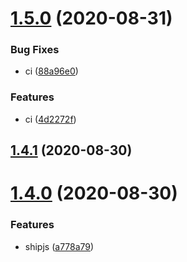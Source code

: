 # [1.5.0](https://github.com/locona/auto-king/compare/v1.4.1...v1.5.0) (2020-08-31)


### Bug Fixes

* ci ([88a96e0](https://github.com/locona/auto-king/commit/88a96e01fd942ce2f27857b2ae80aa336b41cb3d))


### Features

* ci ([4d2272f](https://github.com/locona/auto-king/commit/4d2272f71eec8cf8fe161ef57576569240e1a0df))



## [1.4.1](https://github.com/locona/auto-king/compare/v1.2.2...v1.4.1) (2020-08-30)



# [1.4.0](https://github.com/locona/auto-king/compare/v1.2.2...v1.4.0) (2020-08-30)


### Features

* shipjs ([a778a79](https://github.com/locona/auto-king/commit/a778a794416d64c40f680f0b0570e4bac08ca013))



